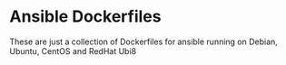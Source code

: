 # Ansible Dockerfiles

These are just a collection of Dockerfiles for ansible running on Debian, Ubuntu, CentOS and RedHat Ubi8